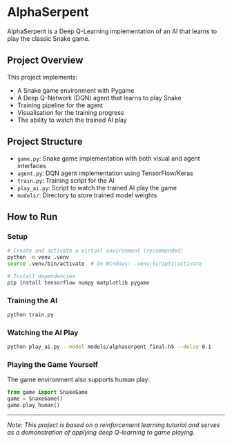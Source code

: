 # AlphaSerpent

AlphaSerpent is a Deep Q-Learning implementation of an AI that learns to play the classic Snake game.
## Project Overview

This project implements:
- A Snake game environment with Pygame
- A Deep Q-Network (DQN) agent that learns to play Snake
- Training pipeline for the agent
- Visualisation for the training progress
- The ability to watch the trained AI play

## Project Structure

- `game.py`: Snake game implementation with both visual and agent interfaces
- `agent.py`: DQN agent implementation using TensorFlow/Keras
- `train.py`: Training script for the AI
- `play_ai.py`: Script to watch the trained AI play the game
- `models/`: Directory to store trained model weights

## How to Run

### Setup
```bash
# Create and activate a virtual environment (recommended)
python -m venv .venv
source .venv/bin/activate  # On Windows: .venv\Scripts\activate

# Install dependencies
pip install tensorflow numpy matplotlib pygame
```

### Training the AI
```bash
python train.py
```

### Watching the AI Play
```bash
python play_ai.py --model models/alphaserpent_final.h5 --delay 0.1
```

### Playing the Game Yourself
The game environment also supports human play:
```python
from game import SnakeGame
game = SnakeGame()
game.play_human()
```

---

*Note: This project is based on a reinforcement learning tutorial and serves as a demonstration of applying deep Q-learning to game playing.* 
